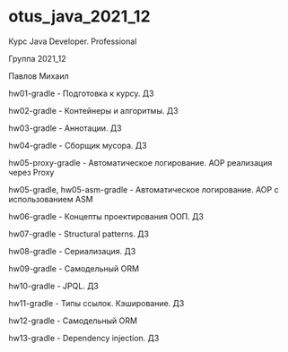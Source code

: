 # otus_java_2021_12
Курс Java Developer. Professional

Группа 2021_12

Павлов Михаил

hw01-gradle -
Подготовка к курсу. ДЗ 

hw02-gradle -
Контейнеры и алгоритмы. ДЗ

hw03-gradle -
Аннотации. ДЗ

hw04-gradle -
Сборщик мусора. ДЗ

hw05-proxy-gradle -
Автоматическое логирование. AOP реализация через Proxy

hw05-gradle, hw05-asm-gradle -
Автоматическое логирование. AOP с использованием ASM

hw06-gradle -
Концепты проектирования ООП. ДЗ

hw07-gradle -
Structural patterns. ДЗ

hw08-gradle -
Сериализация. ДЗ 

hw09-gradle -
Самодельный ORM

hw10-gradle -
JPQL. ДЗ

hw11-gradle -
Типы ссылок. Кэширование. ДЗ

hw12-gradle -
Самодельный ORM

hw13-gradle -
Dependency injection. ДЗ